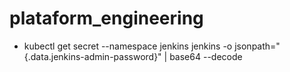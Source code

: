 # plataform_engineering

 - kubectl get secret --namespace jenkins jenkins -o jsonpath="{.data.jenkins-admin-password}" | base64 --decode

